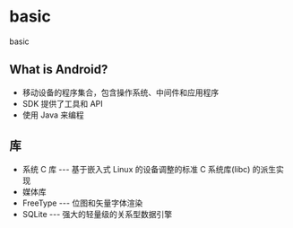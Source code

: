 # basic 
basic

## What is Android?

* 移动设备的程序集合，包含操作系统、中间件和应用程序
* SDK 提供了工具和 API
* 使用 Java 来编程



## 库

* 系统 C 库  --- 基于嵌入式 Linux 的设备调整的标准 C 系统库(libc) 的派生实现
* 媒体库
* FreeType  --- 位图和矢量字体渲染
* SQLite	--- 强大的轻量级的关系型数据引擎
